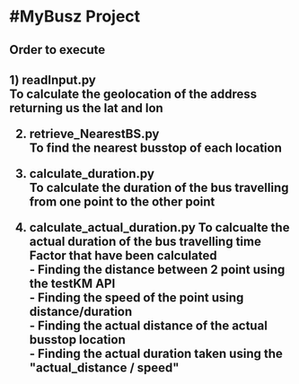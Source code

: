 <h1>#MyBusz Project</h1>

<h2>Order to execute<h2>
1) <b>readInput.py</b> 
    <br>To calculate the geolocation of the address returning us the lat and lon

2) <b>retrieve_NearestBS.py</b>
    <br>To find the nearest busstop of each location

3) <b>calculate_duration.py</b>
    <br>To calculate the duration of the bus travelling from one point to the other point

4) <b>calculate_actual_duration.py</b>
    To calcualte the actual duration of the bus travelling time
    Factor that have been calculated
        <br>- Finding the distance between 2 point using the testKM API
        <br>- Finding the speed of the point using distance/duration
        <br>- Finding the actual distance of the actual busstop location
        <br>- Finding the actual duration taken using the "actual_distance / speed"